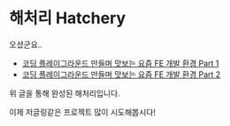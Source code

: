 # 해처리 Hatchery

오셨군요..


- [코딩 플레이그라운드 만들며 맛보는 요즘 FE 개발 환경 Part 1](https://blog.shiren.dev/2021-02-15/)
- [코딩 플레이그라운드 만들며 맛보는 요즘 FE 개발 환경 Part 2](https://blog.shiren.dev/2021-02-22/)

위 글을 통해 완성된 해처리입니다.

이제 저글링같은 프로젝트 많이 시도해봅시다!

